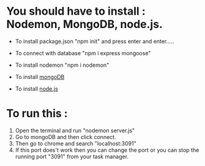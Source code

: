 # You should have to install : Nodemon, MongoDB, node.js.
* To install package.json 
  "npm init" and press enter and enter.....

* To connect with database
  "npm i express mongoose"

* To install nodemon 
  "npm i nodemon"

* To install [mongoDB](https://www.mongodb.com/try/download/community)
  
* To install [node.js](https://nodejs.org/en/download)
  
# To run this :
1. Open the terminal and run "nodemon server.js"
2. Go to mongoDB and then click connect.
3. Then go to chrome and search "localhost:3091"
4. If this port does't work then you can change the port or you can stop the running port "3091" from your task manager.
